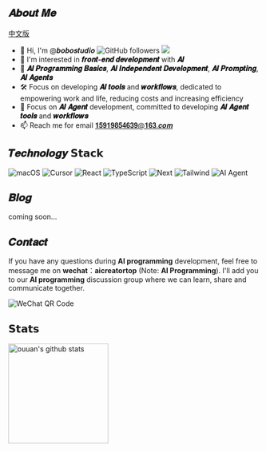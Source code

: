 ## 𝑨𝒃𝒐𝒖𝒕 𝑴𝒆

[中文版](./README_CN.md)

- 👋 Hi, I'm @𝒃𝒐𝒃𝒐𝒔𝒕𝒖𝒅𝒊𝒐 ![GitHub followers](https://img.shields.io/github/followers/bobostudio?style=social) ![](https://komarev.com/ghpvc/?username=bobostudio&label=visitors)
- 👀 I'm interested in **𝒇𝒓𝒐𝒏𝒕-𝒆𝒏𝒅 𝒅𝒆𝒗𝒆𝒍𝒐𝒑𝒎𝒆𝒏𝒕** with **𝑨𝑰**
- 🤖 **𝑨𝑰 𝑷𝒓𝒐𝒈𝒓𝒂𝒎𝒎𝒊𝒏𝒈 𝑩𝒂𝒔𝒊𝒄𝒔**, **𝑨𝑰 𝑰𝒏𝒅𝒆𝒑𝒆𝒏𝒅𝒆𝒏𝒕 𝑫𝒆𝒗𝒆𝒍𝒐𝒑𝒎𝒆𝒏𝒕**, **𝑨𝑰 𝑷𝒓𝒐𝒎𝒑𝒕𝒊𝒏𝒈**, **𝑨𝑰 𝑨𝒈𝒆𝒏𝒕𝒔**
- 🛠️ Focus on developing **𝑨𝑰 𝒕𝒐𝒐𝒍𝒔** and **𝒘𝒐𝒓𝒌𝒇𝒍𝒐𝒘𝒔**, dedicated to empowering work and life, reducing costs and increasing efficiency  
- 🤝 Focus on **𝑨𝑰 𝑨𝒈𝒆𝒏𝒕** development, committed to developing **𝑨𝑰 𝑨𝒈𝒆𝒏𝒕 𝒕𝒐𝒐𝒍𝒔** and **𝒘𝒐𝒓𝒌𝒇𝒍𝒐𝒘𝒔**
- 📫 Reach me for email 𝟏𝟓𝟗𝟏𝟗𝟖𝟓𝟒𝟔𝟑𝟗@𝟏𝟔𝟑.𝒄𝒐𝒎



## 𝑻𝒆𝒄𝒉𝒏𝒐𝒍𝒐𝒈𝒚  𝗦𝘁𝗮𝗰𝗸

![macOS](https://img.shields.io/badge/操作系统-macOS-informational?style=flat-square&logo=apple&logoColor=white) ![Cursor](https://img.shields.io/badge/编辑器-Cursor-blue?style=flat-square&logo=cursor&logoColor=white) ![React](https://img.shields.io/badge/React-blue?style=flat-square&logo=react&logoColor=white) ![TypeScript](https://img.shields.io/badge/TypeScript-blue?style=flat-square&logo=typescript&logoColor=white) ![Next](https://img.shields.io/badge/Next-blue?style=flat-square&logo=nextdotjs&logoColor=white) ![Tailwind](https://img.shields.io/badge/Tailwind-blue?style=flat-square&logo=tailwind-css&logoColor=white) ![AI Agent](https://img.shields.io/badge/AI%20Agent-blue?style=flat-square&logo=ai&logoColor=white)

## 𝑩𝒍𝒐𝒈

coming soon...

## 𝑪𝒐𝒏𝒕𝒂𝒄𝒕

If you have any questions during **AI programming** development, feel free to message me on **wechat**：**aicreatortop** (Note: **AI Programming**). I'll add you to our **AI programming** discussion group where we can learn, share and communicate together.

![WeChat QR Code](https://www.bobostudio.eu.org/images/wechat-qr.jpg)


## 𝗦𝘁𝗮𝘁𝘀

<p align="left">
<img alt="ouuan's github stats" height='200' src="https://github-readme-stats.vercel.app/api?username=bobostudio&show_icons=true&include_all_commits=true">
</p>
